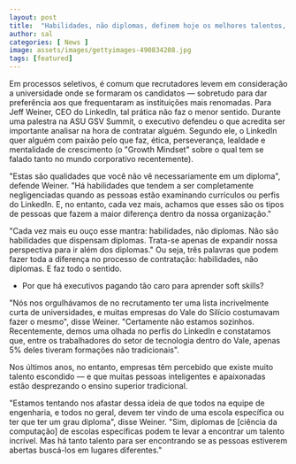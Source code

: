 ```yaml
---
layout: post
title:  "Habilidades, não diplomas, definem hoje os melhores talentos, diz CEO do LinkedIn"
author: sal
categories: [ News ]
image: assets/images/gettyimages-490834208.jpg
tags: [featured]
---
```

Em processos seletivos, é comum que recrutadores levem em consideração a universidade onde se formaram os candidatos — sobretudo para dar preferência aos que frequentaram as instituições mais renomadas. Para Jeff Weiner, CEO do LinkedIn, tal prática não faz o menor sentido. Durante uma palestra na ASU GSV Summit, o executivo defendeu o que acredita ser importante analisar na hora de contratar alguém. Segundo ele, o LinkedIn quer alguém com paixão pelo que faz, ética, perseverança, lealdade e mentalidade de crescimento (o "Growth Mindset" sobre o qual tem se falado tanto no mundo corporativo recentemente).

"Estas são qualidades que você não vê necessariamente em um diploma", defende Weiner. "Há habilidades que tendem a ser completamente negligenciadas quando as pessoas estão examinando currículos ou perfis do LinkedIn. E, no entanto, cada vez mais, achamos que esses são os tipos de pessoas que fazem a maior diferença dentro da nossa organização."

"Cada vez mais eu ouço esse mantra: habilidades, não diplomas. Não são habilidades que dispensam diplomas. Trata-se apenas de expandir nossa perspectiva para ir além dos diplomas." Ou seja, três palavras que podem fazer toda a diferença no processo de contratação: habilidades, não diplomas. E faz todo o sentido.

<script async src="https://pagead2.googlesyndication.com/pagead/js/adsbygoogle.js"></script>
<!-- Informat -->
<ins class="adsbygoogle"
     style="display:block"
     data-ad-client="ca-pub-2838251107855362"
     data-ad-slot="2327980059"
     data-ad-format="auto"
     data-full-width-responsive="true"></ins>
<script>
(adsbygoogle = window.adsbygoogle || []).push({});
</script>

+ Por que há executivos pagando tão caro para aprender soft skills?

"Nós nos orgulhávamos de no recrutamento ter uma lista incrivelmente curta de universidades, e muitas empresas do Vale do Silício costumavam fazer o mesmo", disse Weiner. "Certamente não estamos sozinhos. Recentemente, demos uma olhada no perfis do LinkedIn e constatamos que, entre os trabalhadores do setor de tecnologia dentro do Vale, apenas 5% deles tiveram formações não tradicionais".

Nos últimos anos, no entanto, empresas têm percebido que existe muito talento escondido — e que muitas pessoas inteligentes e apaixonadas estão desprezando o ensino superior tradicional. 

"Estamos tentando nos afastar dessa ideia de que todos na equipe de engenharia, e todos no geral, devem ter vindo de uma escola específica ou ter que ter um grau diploma", disse Weiner. "Sim, diplomas de [ciência da computação] de escolas específicas podem te levar a encontrar um talento incrível. Mas há tanto talento para ser encontrando se as pessoas estiverem abertas buscá-los em lugares diferentes." 
